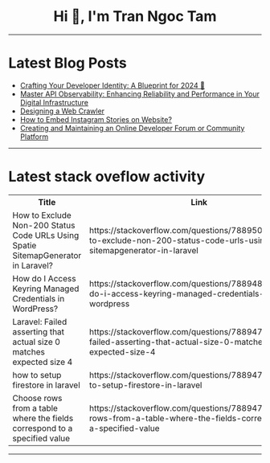 <h1 align="center">Hi 👋, I'm Tran Ngoc Tam</h1>

---

# Latest Blog Posts 
<!-- BLOG-POST-LIST:START -->
- [Crafting Your Developer Identity: A Blueprint for 2024 🌟](https://dev.to/lokesh_singh/crafting-your-developer-identity-a-blueprint-for-2024-p92)
- [Master API Observability: Enhancing Reliability and Performance in Your Digital Infrastructure](https://dev.to/getambassador2024/master-api-observability-enhancing-reliability-and-performance-in-your-digital-infrastructure-1jal)
- [Designing a Web Crawler](https://dev.to/zeeshanali0704/designing-a-web-crawler-4h8b)
- [How to Embed Instagram Stories on Website?](https://dev.to/brad_ford_34bd0f343aa0b86/how-to-embed-instagram-stories-on-website-27fa)
- [Creating and Maintaining an Online Developer Forum or Community Platform](https://dev.to/swati1267/creating-and-maintaining-an-online-developer-forum-or-community-platform-6ka)
<!-- BLOG-POST-LIST:END -->

---

# Latest stack oveflow activity
<table>
  <tr><th>Title</th><th>Link</th></tr>
  <!-- STACKOVERFLOW:START --><tr><td>How to Exclude Non-200 Status Code URLs Using Spatie SitemapGenerator in Laravel?</td><td>https://stackoverflow.com/questions/78895038/how-to-exclude-non-200-status-code-urls-using-spatie-sitemapgenerator-in-laravel</td></tr><tr><td>How do I Access Keyring Managed Credentials in WordPress?</td><td>https://stackoverflow.com/questions/78894849/how-do-i-access-keyring-managed-credentials-in-wordpress</td></tr><tr><td>Laravel: Failed asserting that actual size 0 matches expected size 4</td><td>https://stackoverflow.com/questions/78894774/laravel-failed-asserting-that-actual-size-0-matches-expected-size-4</td></tr><tr><td>how to setup firestore in laravel</td><td>https://stackoverflow.com/questions/78894773/how-to-setup-firestore-in-laravel</td></tr><tr><td>Choose rows from a table where the fields correspond to a specified value</td><td>https://stackoverflow.com/questions/78894746/choose-rows-from-a-table-where-the-fields-correspond-to-a-specified-value</td></tr><!-- STACKOVERFLOW:END -->
</table>

---


